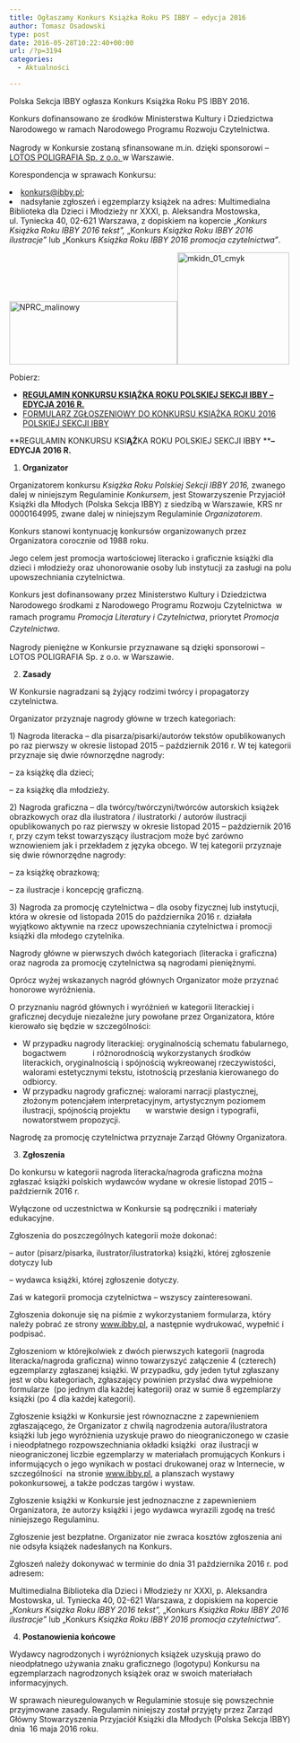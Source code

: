 ```yaml
---
title: Ogłaszamy Konkurs Książka Roku PS IBBY – edycja 2016
author: Tomasz Osadowski
type: post
date: 2016-05-28T10:22:40+00:00
url: /?p=3194
categories:
  - Aktualności

---
```

Polska Sekcja IBBY ogłasza Konkurs Książka Roku PS IBBY 2016.

<p style="text-align: left;">
  Konkurs dofinansowano ze środków Ministerstwa Kultury i Dziedzictwa Narodowego w ramach <span style="line-height: 1.5;">Narodowego Programu Rozwoju Czytelnictwa.</span>
</p>

<p style="text-align: left;">
  Nagrody w Konkursie zostaną sfinansowane m.in. dzięki sponsorowi – <a href="https://lotos-poligrafia.pl/" target="_blank">LOTOS POLIGRAFIA Sp. z o.o. </a>w Warszawie.
</p>

<p style="text-align: left;">
  Korespondencja w sprawach Konkursu:
</p>

<li style="text-align: left;">
  <a href="mailto:konkurs@ibby.pl" target="_blank">konkurs@ibby.pl</a>;
</li>
<li style="text-align: left;">
  nadsyłanie zgłoszeń i egzemplarzy książek na adres: Multimedialna Biblioteka dla Dzieci i Młodzieży nr XXXI, p. Aleksandra Mostowska, ul. Tyniecka 40, 02-621 Warszawa, z dopiskiem na kopercie „<em>Konkurs </em><em>Ksi</em><em>ąż</em><em>ka Roku IBBY 2016 tekst</em><em>”</em><em>, </em>„Konkurs <em>Ksi</em><em>ąż</em><em>ka Roku IBBY 2016 ilustracje</em><em>”</em> lub „Konkurs <em>Ksi</em><em>ąż</em><em>ka Roku IBBY 2016 promocja czytelnictwa</em><em>”</em>.
</li>

<!--more-->

<img class="alignnone size-medium wp-image-2694" src="http://www.ibby.pl/wp-content/uploads/2015/12/NPRC_malinowy-300x113.jpg" alt="NPRC_malinowy" width="300" height="113" srcset="http://www.ibby.pl/wp-content/uploads/2015/12/NPRC_malinowy-300x113.jpg 300w, http://www.ibby.pl/wp-content/uploads/2015/12/NPRC_malinowy-150x57.jpg 150w, http://www.ibby.pl/wp-content/uploads/2015/12/NPRC_malinowy.jpg 492w" sizes="(max-width: 300px) 100vw, 300px" /><img class="alignnone size-medium wp-image-2693" src="http://www.ibby.pl/wp-content/uploads/2015/12/mkidn_01_cmyk-200x200.jpg" alt="mkidn_01_cmyk" width="200" height="200" srcset="http://www.ibby.pl/wp-content/uploads/2015/12/mkidn_01_cmyk-200x200.jpg 200w, http://www.ibby.pl/wp-content/uploads/2015/12/mkidn_01_cmyk-100x100.jpg 100w, http://www.ibby.pl/wp-content/uploads/2015/12/mkidn_01_cmyk-600x600.jpg 600w, http://www.ibby.pl/wp-content/uploads/2015/12/mkidn_01_cmyk.jpg 1323w" sizes="(max-width: 200px) 100vw, 200px" />

Pobierz:

  * **<a href="http://www.ibby.pl/wp-content/uploads/2016/05/REGULAMIN-KONKURSU-KSIĄŻKA-ROKU-POLSKIEJ-SEKCJI-IBBY-–-EDYCJA-2016-R.-1.pdf" target="_blank">REGULAMIN KONKURSU KSIĄŻKA ROKU POLSKIEJ SEKCJI IBBY – EDYCJA 2016 R.</a>**
  * <a href="http://www.ibby.pl/wp-content/uploads/2016/05/FORMULARZ-ZGŁOSZENIOWY-DO-KONKURSU-KSIĄŻKA-ROKU-2016-POLSKIEJ-SEKCJI-IBBY-1.docx" target="_blank">FORMULARZ ZGŁOSZENIOWY DO KONKURSU KSIĄŻKA ROKU 2016 POLSKIEJ SEKCJI IBBY</a>

**REGULAMIN KONKURSU KSI****ĄŻ****KA ROKU POLSKIEJ SEKCJI IBBY ****–** **EDYCJA 2016 R.**

  1.  **Organizator**

<p style="text-align: left;">
  Organizatorem konkursu <em>Ksi</em><em>ąż</em><em>ka Roku Polskiej Sekcji IBBY 2016, </em>zwanego dalej w niniejszym Regulaminie <em>Konkursem</em>, jest Stowarzyszenie Przyjaciół Książki dla Młodych (Polska Sekcja IBBY) z siedzibą w Warszawie, KRS nr 0000164995, zwane dalej w niniejszym Regulaminie <em>Organizatorem</em>.
</p>

<p style="text-align: left;">
  Konkurs stanowi kontynuację konkursów organizowanych przez Organizatora corocznie od 1988 roku.
</p>

<p style="text-align: left;">
  Jego celem jest promocja wartościowej literacko i graficznie książki dla dzieci i młodzieży oraz uhonorowanie osoby lub instytucji za zasługi na polu upowszechniania czytelnictwa.
</p>

<p style="text-align: left;">
  Konkurs jest dofinansowany przez Ministerstwo Kultury i Dziedzictwa Narodowego środkami <span style="line-height: 1.5;">z Narodowego Programu Rozwoju Czytelnictwa  w ramach programu </span><em style="line-height: 1.5;">Promocja Literatury</em><em style="line-height: 1.5;"> </em><em style="line-height: 1.5;">i Czytelnictwa</em><span style="line-height: 1.5;">, priorytet </span><em style="line-height: 1.5;">Promocja Czytelnictwa</em><span style="line-height: 1.5;">.</span>
</p>

<p style="text-align: left;">
  Nagrody pieniężne w Konkursie przyznawane są dzięki sponsorowi – LOTOS POLIGRAFIA Sp. z o.o. w Warszawie.
</p>

<ol style="text-align: left;" start="2">
  <li>
    <strong> Zasady</strong>
  </li>
</ol>

<p style="text-align: left;">
  W Konkursie nagradzani są żyjący rodzimi twórcy i propagatorzy czytelnictwa.
</p>

<p style="text-align: left;">
  Organizator przyznaje nagrody główne w trzech kategoriach:
</p>

<p style="text-align: left;">
  1) Nagroda literacka – dla pisarza/pisarki/autorów tekstów opublikowanych po raz pierwszy w okresie listopad 2015 – październik 2016 r. W tej kategorii przyznaje się dwie równorzędne nagrody:
</p>

<p style="text-align: left;">
  &#8211; za książkę dla dzieci;
</p>

<p style="text-align: left;">
  &#8211; za książkę dla młodzieży.
</p>

<p style="text-align: left;">
  2) Nagroda graficzna – dla twórcy/twórczyni/twórców autorskich książek obrazkowych oraz dla ilustratora / ilustratorki / autorów ilustracji opublikowanych po raz pierwszy w okresie listopad 2015 – październik 2016 r, przy czym tekst towarzyszący ilustracjom może być zarówno wznowieniem jak i przekładem z języka obcego. W tej kategorii przyznaje się dwie równorzędne nagrody:
</p>

<p style="text-align: left;">
  &#8211; za książkę obrazkową;
</p>

<p style="text-align: left;">
  &#8211; za ilustracje i koncepcję graficzną.
</p>

<p style="text-align: left;">
  3) Nagroda za promocję czytelnictwa – dla osoby fizycznej lub instytucji, która w okresie od listopada 2015 do października 2016 r. działała wyjątkowo aktywnie na rzecz upowszechniania czytelnictwa i promocji książki dla młodego czytelnika.
</p>

<p style="text-align: left;">
  Nagrody główne w pierwszych dwóch kategoriach (literacka i graficzna) oraz nagroda za promocję czytelnictwa są nagrodami pieniężnymi.
</p>

<p style="text-align: left;">
  Oprócz wyżej wskazanych nagród głównych Organizator może przyznać honorowe wyróżnienia.
</p>

<p style="text-align: left;">
  O przyznaniu nagród głównych i wyróżnień w kategorii literackiej i graficznej decyduje niezależne jury powołane przez Organizatora, które kierowało się będzie w szczególności:
</p>

<ul style="text-align: left;">
  <li>
    W przypadku nagrody literackiej: oryginalnością schematu fabularnego, bogactwem            i różnorodnością wykorzystanych środków literackich, oryginalnością i spójnością wykreowanej rzeczywistości, walorami estetycznymi tekstu, istotnością przesłania kierowanego do odbiorcy.
  </li>
  <li>
    W przypadku nagrody graficznej: walorami narracji plastycznej, złożonym potencjałem interpretacyjnym, artystycznym poziomem ilustracji, spójnością projektu       w warstwie design i typografii, nowatorstwem propozycji.
  </li>
</ul>

<p style="text-align: left;">
  Nagrodę za promocję czytelnictwa przyznaje Zarząd Główny Organizatora.
</p>

<ol style="text-align: left;" start="3">
  <li>
    <strong>Zg</strong><strong>ł</strong><strong>oszenia</strong>
  </li>
</ol>

<p style="text-align: left;">
  Do konkursu w kategorii nagroda literacka/nagroda graficzna można zgłaszać książki polskich wydawców wydane w okresie listopad 2015 – październik 2016 r.
</p>

<p style="text-align: left;">
  Wyłączone od uczestnictwa w Konkursie są podręczniki i materiały edukacyjne.
</p>

<p style="text-align: left;">
  Zgłoszenia do poszczególnych kategorii może dokonać:
</p>

<p style="text-align: left;">
  &#8211; autor (pisarz/pisarka, ilustrator/ilustratorka) książki, której zgłoszenie dotyczy lub
</p>

<p style="text-align: left;">
  &#8211; wydawca książki, której zgłoszenie dotyczy.
</p>

<p style="text-align: left;">
  Zaś w kategorii promocja czytelnictwa – wszyscy zainteresowani.
</p>

<p style="text-align: left;">
  Zgłoszenia dokonuje się na piśmie z wykorzystaniem formularza, który należy pobrać ze strony <a href="http://www.ibby.pl/">www.ibby.pl</a>, a następnie wydrukować, wypełnić i podpisać.
</p>

<p style="text-align: left;">
  Zgłoszeniom w którejkolwiek z dwóch pierwszych kategorii (nagroda literacka/nagroda graficzna) winno towarzyszyć załączenie 4 (czterech) egzemplarzy zgłaszanej książki. W przypadku, gdy jeden tytuł zgłaszany jest w obu kategoriach, zgłaszający powinien przysłać dwa wypełnione formularze  (po jednym dla każdej kategorii) oraz w sumie 8 egzemplarzy książki (po 4 dla każdej kategorii).
</p>

<p style="text-align: left;">
  Zgłoszenie książki w Konkursie jest równoznaczne z zapewnieniem zgłaszającego, że Organizator z chwilą nagrodzenia autora/ilustratora książki lub jego wyróżnienia uzyskuje prawo do nieograniczonego w czasie i nieodpłatnego rozpowszechniania okładki książki  oraz ilustracji w nieograniczonej liczbie egzemplarzy w materiałach promujących Konkurs i informujących o jego wynikach w postaci drukowanej oraz w Internecie, w szczególności  na stronie <a href="http://www.ibby.pl/?p=3194" target="_blank">www.ibby.pl</a>, a planszach wystawy pokonkursowej, a także podczas targów i wystaw.
</p>

<p style="text-align: left;">
  Zgłoszenie książki w Konkursie jest jednoznaczne z zapewnieniem Organizatora, że autorzy książki i jego wydawca wyrazili zgodę na treść niniejszego Regulaminu.
</p>

<p style="text-align: left;">
  Zgłoszenie jest bezpłatne. Organizator nie zwraca kosztów zgłoszenia ani nie odsyła książek nadesłanych na Konkurs.
</p>

<p style="text-align: left;">
  Zgłoszeń należy dokonywać w terminie do dnia 31 października 2016 r. pod adresem:
</p>

<p style="text-align: left;">
  Multimedialna Biblioteka dla Dzieci i Młodzieży nr XXXI, p. Aleksandra Mostowska, ul. Tyniecka 40, 02-621 Warszawa, z dopiskiem na kopercie „<em>Konkurs </em><em>Ksi</em><em>ąż</em><em>ka Roku IBBY 2016 tekst</em><em>”</em><em>, </em>„Konkurs <em>Ksi</em><em>ąż</em><em>ka Roku IBBY 2016 ilustracje</em><em>”</em> lub „Konkurs <em>Ksi</em><em>ąż</em><em>ka Roku IBBY 2016 promocja czytelnictwa</em><em>”</em>.
</p>

<ol style="text-align: left;" start="4">
  <li>
    <strong>Postanowienia ko</strong><strong>ń</strong><strong>cowe</strong>
  </li>
</ol>

<p style="text-align: left;">
  Wydawcy nagrodzonych i wyróżnionych książek uzyskują prawo do nieodpłatnego używania znaku graficznego (logotypu) Konkursu na egzemplarzach nagrodzonych książek oraz w swoich materiałach informacyjnych.
</p>

<p style="text-align: left;">
  W sprawach nieuregulowanych w Regulaminie stosuje się powszechnie przyjmowane zasady. Regulamin niniejszy został przyjęty przez Zarząd Główny Stowarzyszenia Przyjaciół Książki dla Młodych (Polska Sekcja IBBY) dnia  16 maja 2016 roku.
</p>